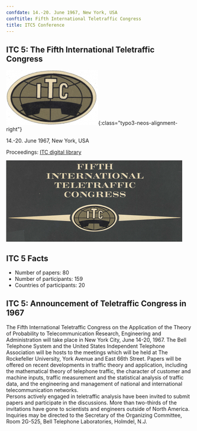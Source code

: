 ```yaml
---
confdate: 14.-20. June 1967, New York, USA
conftitle: Fifth International Teletraffic Congress
title: ITC5 Conference
---
```


## ITC 5: The Fifth International Teletraffic Congress

![](/assets/Persistent/itc05-small-249x149.png){:class="typo3-neos-alignment-right"}

14.-20. June 1967, New York, USA

Proceedings: [ITC digital library](/itc-library/itc5.html)

![](/assets/Persistent/itc05-front---small.png)

## ITC 5 Facts

  * Number of papers: 80
  * Number of participants: 159
  * Countries of participants: 20



## ITC 5: Announcement of Teletraffic Congress in 1967

The Fifth International Teletraffic Congress on the Application of the Theory of Probability to Telecommunication Research, Engineering and Administration will take place in New York City, June 14-20, 1967. The Bell Telephone System and the United States Independent Telephone Association will be hosts to the meetings which will be held at The Rockefeller University, York Avenue and East 66th Street. Papers will be offered on recent developments in traffic theory and application, including the mathematical theory of telephone traffic, the character of customer and machine inputs, traffic measurement and the statistical analysis of traffic data, and the engineering and management of national and international telecommunication networks.<br/>
Persons actively engaged in teletraffic analysis have been invited to submit papers and participate in the discussions. More than two-thirds of the invitations have gone to scientists and engineers outside of North America. Inquiries may be directed to the Secretary of the Organizing Committee, Room 2G-525, Bell Telephone Laboratories, Holmdel, N.J.
